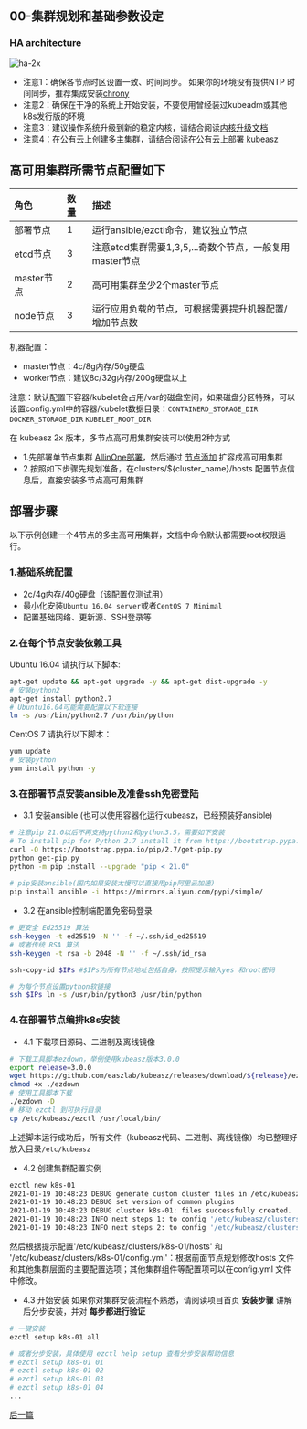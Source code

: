 ## 00-集群规划和基础参数设定

### HA architecture

![ha-2x](../../pics/ha-2x.gif)

- 注意1：确保各节点时区设置一致、时间同步。 如果你的环境没有提供NTP 时间同步，推荐集成安装[chrony](../guide/chrony.md)
- 注意2：确保在干净的系统上开始安装，不要使用曾经装过kubeadm或其他k8s发行版的环境
- 注意3：建议操作系统升级到新的稳定内核，请结合阅读[内核升级文档](../guide/kernel_upgrade.md)
- 注意4：在公有云上创建多主集群，请结合阅读[在公有云上部署 kubeasz](kubeasz_on_public_cloud.md)

## 高可用集群所需节点配置如下

|角色|数量|描述|
|:-|:-|:-|
|部署节点|1|运行ansible/ezctl命令，建议独立节点|
|etcd节点|3|注意etcd集群需要1,3,5,...奇数个节点，一般复用master节点|
|master节点|2|高可用集群至少2个master节点|
|node节点|3|运行应用负载的节点，可根据需要提升机器配置/增加节点数|

机器配置：
- master节点：4c/8g内存/50g硬盘
- worker节点：建议8c/32g内存/200g硬盘以上

注意：默认配置下容器/kubelet会占用/var的磁盘空间，如果磁盘分区特殊，可以设置config.yml中的容器/kubelet数据目录：`CONTAINERD_STORAGE_DIR` `DOCKER_STORAGE_DIR` `KUBELET_ROOT_DIR`

在 kubeasz 2x 版本，多节点高可用集群安装可以使用2种方式

- 1.先部署单节点集群 [AllinOne部署](quickStart.md)，然后通过 [节点添加](../op/op-index.md) 扩容成高可用集群
- 2.按照如下步骤先规划准备，在clusters/${cluster_name}/hosts 配置节点信息后，直接安装多节点高可用集群

## 部署步骤

以下示例创建一个4节点的多主高可用集群，文档中命令默认都需要root权限运行。

### 1.基础系统配置

+ 2c/4g内存/40g硬盘（该配置仅测试用）
+ 最小化安装`Ubuntu 16.04 server`或者`CentOS 7 Minimal`
+ 配置基础网络、更新源、SSH登录等

### 2.在每个节点安装依赖工具

Ubuntu 16.04 请执行以下脚本:

``` bash
apt-get update && apt-get upgrade -y && apt-get dist-upgrade -y
# 安装python2
apt-get install python2.7
# Ubuntu16.04可能需要配置以下软连接
ln -s /usr/bin/python2.7 /usr/bin/python
```
CentOS 7 请执行以下脚本：

``` bash
yum update
# 安装python
yum install python -y
```

### 3.在部署节点安装ansible及准备ssh免密登陆

- 3.1 安装ansible (也可以使用容器化运行kubeasz，已经预装好ansible)

``` bash
# 注意pip 21.0以后不再支持python2和python3.5，需要如下安装
# To install pip for Python 2.7 install it from https://bootstrap.pypa.io/2.7/ :
curl -O https://bootstrap.pypa.io/pip/2.7/get-pip.py
python get-pip.py
python -m pip install --upgrade "pip < 21.0"
 
# pip安装ansible(国内如果安装太慢可以直接用pip阿里云加速)
pip install ansible -i https://mirrors.aliyun.com/pypi/simple/
```

- 3.2 在ansible控制端配置免密码登录

``` bash
# 更安全 Ed25519 算法
ssh-keygen -t ed25519 -N '' -f ~/.ssh/id_ed25519
# 或者传统 RSA 算法
ssh-keygen -t rsa -b 2048 -N '' -f ~/.ssh/id_rsa

ssh-copy-id $IPs #$IPs为所有节点地址包括自身，按照提示输入yes 和root密码

# 为每个节点设置python软链接
ssh $IPs ln -s /usr/bin/python3 /usr/bin/python
```

### 4.在部署节点编排k8s安装

- 4.1 下载项目源码、二进制及离线镜像

``` bash
# 下载工具脚本ezdown，举例使用kubeasz版本3.0.0
export release=3.0.0
wget https://github.com/easzlab/kubeasz/releases/download/${release}/ezdown
chmod +x ./ezdown
# 使用工具脚本下载
./ezdown -D
# 移动 ezctl 到可执行目录
cp /etc/kubeasz/ezctl /usr/local/bin/
```

上述脚本运行成功后，所有文件（kubeasz代码、二进制、离线镜像）均已整理好放入目录`/etc/kubeasz`

- 4.2 创建集群配置实例

``` bash
ezctl new k8s-01
2021-01-19 10:48:23 DEBUG generate custom cluster files in /etc/kubeasz/clusters/k8s-01
2021-01-19 10:48:23 DEBUG set version of common plugins
2021-01-19 10:48:23 DEBUG cluster k8s-01: files successfully created.
2021-01-19 10:48:23 INFO next steps 1: to config '/etc/kubeasz/clusters/k8s-01/hosts'
2021-01-19 10:48:23 INFO next steps 2: to config '/etc/kubeasz/clusters/k8s-01/config.yml'
```
然后根据提示配置'/etc/kubeasz/clusters/k8s-01/hosts' 和 '/etc/kubeasz/clusters/k8s-01/config.yml'：根据前面节点规划修改hosts 文件和其他集群层面的主要配置选项；其他集群组件等配置项可以在config.yml 文件中修改。

- 4.3 开始安装
如果你对集群安装流程不熟悉，请阅读项目首页 **安装步骤** 讲解后分步安装，并对 **每步都进行验证**  

``` bash
# 一键安装
ezctl setup k8s-01 all

# 或者分步安装，具体使用 ezctl help setup 查看分步安装帮助信息
# ezctl setup k8s-01 01
# ezctl setup k8s-01 02
# ezctl setup k8s-01 03
# ezctl setup k8s-01 04
...
```


[后一篇](01-CA_and_prerequisite.md)
